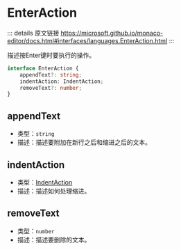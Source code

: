 # EnterAction
        
::: details 原文链接
https://microsoft.github.io/monaco-editor/docs.html#interfaces/languages.EnterAction.html
:::

描述按Enter键时要执行的操作。

```ts
interface EnterAction {
    appendText?: string;
    indentAction: IndentAction;
    removeText?: number;
}
```

## appendText
- 类型：`string`
- 描述：描述要附加在新行之后和缩进之后的文本。
## indentAction
- 类型：[IndentAction](/api/languages/IndentAction.md)
- 描述：描述如何处理缩进。
## removeText
- 类型：`number`
- 描述：描述要删除的文本。